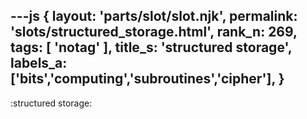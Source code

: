 ---js
{
  layout: 'parts/slot/slot.njk',
  permalink: 'slots/structured_storage.html',
  rank_n: 269,
  tags: [ 'notag' ],
  title_s: 'structured storage',
  labels_a: ['bits','computing','subroutines','cipher'],
}
---
:structured storage:

